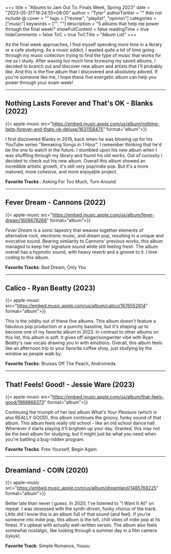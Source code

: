 +++
title = "Albums to Jam Out To: Finals Week, Spring 2023"
date = "2023-05-31T16:24:55+08:00"
author = "Tyler"
authorTwitter = "" #do not include @
cover = ""
tags = ["review", "playlist", "opinion"]
categories = ["music"]
keywords = ["", ""]
description = "5 albums that help me power through the final week!"
showFullContent = false
readingTime = true
hideComments = false
ToC = true
ToCTitle = "Album List"
+++

As the final week approaches, I find myself spending more time in a library or a cafe studying. As a music addict, I wasted quite a lot of time going through my music collection trying to find the type of music that works for me as I study. After wasing too much time browsing my saved albums, I decided to branch out and discover new album and artists that I'll probably like. And this is the five album that I discovered and absolutely adored. If you're someone like me, I hope these five energetic album can help you power through your exam week!

---

## Nothing Lasts Forever and That's OK - Blanks (2022)

{{< apple-music src="https://embed.music.apple.com/us/album/nothing-lasts-forever-and-thats-ok-deluxe/1631158475" format="album">}}

I first discovered Blanks in 2019, back when he was blowing up for his YouTube series "Remaking Songs in 1 Hour". I remember thinking that he'd be the one to watch in the future. I stumbled upon his new album when I was shuffling through my library and found his old works. Out of curiosity I decided to check out his new album. Overall this album showed an incredible artistic growth, it's still very pop/indie pop. But it's a more matured, more cohesive, and more enjoyable project.

**Favorite Tracks** : Asking For Too Much, Turn Around

---

## Fever Dream - Cannons (2022)

{{< apple-music src="https://embed.music.apple.com/us/album/fever-dream/1609678268" format="album">}}

*Fever Dream* is a sonic tapestry that weaves together elements of alternative rock, electronic music, and dream pop, resulting in a unique and evocative sound. Bearing similarity to Cannons' previous works, this album managed to keep her signature sound while still feeling fresh. The album overall has a hypnotic sound, with heavy reverb and a groove to it. I love coding to this album.

**Favorite Tracks**: Bad Dream, Only You

---

## Calico - Ryan Beatty (2023)

{{< apple-music src="https://embed.music.apple.com/us/album/calico/1676552614" format="album">}}

This is the oddity out of these five albums. This album doesn't feature a fabulous pop production or a punchy bassline, but it's shaping up to become one of my favorite album in 2023. In contrast to other albums on this list, this album is soft. It gives off singer/songwriter vibe with Ryan Beatty's raw vocals drawing you in with emotions. Overall, this album feels like an afternoon trip to your favorite coffee shop, just studying by the window as people walk by.

**Favorite Tracks**: Bruises Off The Peach, Andromeda

---

## That! Feels! Good! - Jessie Ware (2023)

{{< apple-music src="https://embed.music.apple.com/us/album/that-feels-good/1668868373" format="album">}}

Continuing the triumph of her last album *What's Your Pleasure* (which is also REALLY GOOD), this album continues the groovy, funky sound of that album. This album feels really old school - like an old school dance hall. Whenever it starts playing it'll brighten up your day. Granted, this may not be the best album for studying, but it might just be what you need when you're battling a bug-ridden program.

**Favorite Tracks**: Free Yourself, Begin Again

---

## Dreamland - COIN (2020)

{{< apple-music src="https://embed.music.apple.com/us/album/dreamland/1485768225" format="album">}}

Better late than never I guess. In 2020, I've listened to "I Want It All" on repeat. I was obsessed with the synth-driven, funky chorus of the track. Little did I know this is an album full of that sound (and feel). If you're someone into indie pop, this album is the lofi, chill vibes of indie pop at its finest. It's upbeat with actually well-written verses. The album also feels somewhat nostalgic, like looking through a summer day in a film camera (iykyk).

**Favorite Track**: Simple Romance, Youuu
